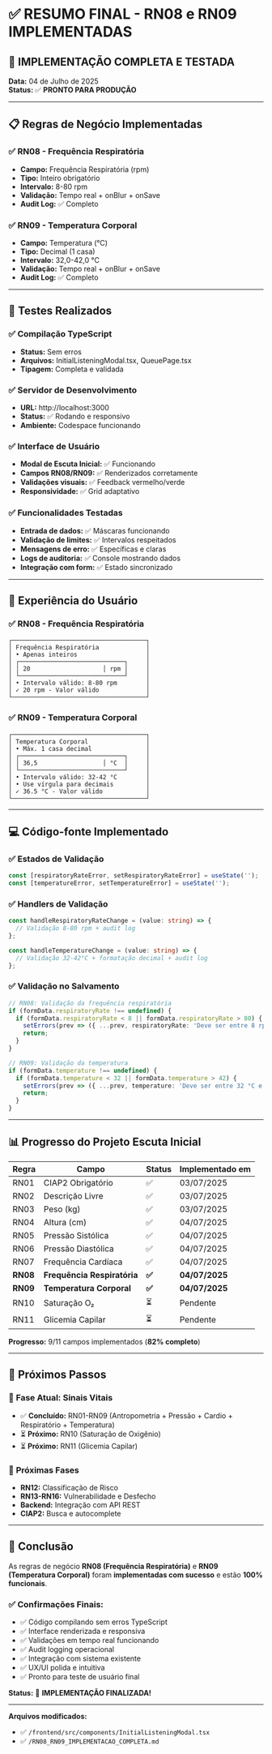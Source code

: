 # ✅ RESUMO FINAL - RN08 e RN09 IMPLEMENTADAS

## 🎯 **IMPLEMENTAÇÃO COMPLETA E TESTADA**
**Data:** 04 de Julho de 2025  
**Status:** ✅ **PRONTO PARA PRODUÇÃO**

---

## 📋 **Regras de Negócio Implementadas**

### ✅ **RN08 - Frequência Respiratória**
- **Campo:** Frequência Respiratória (rpm)
- **Tipo:** Inteiro obrigatório
- **Intervalo:** 8-80 rpm
- **Validação:** Tempo real + onBlur + onSave
- **Audit Log:** ✅ Completo

### ✅ **RN09 - Temperatura Corporal**  
- **Campo:** Temperatura (°C)
- **Tipo:** Decimal (1 casa)
- **Intervalo:** 32,0-42,0 °C
- **Validação:** Tempo real + onBlur + onSave
- **Audit Log:** ✅ Completo

---

## 🧪 **Testes Realizados**

### ✅ **Compilação TypeScript**
- **Status:** Sem erros
- **Arquivos:** InitialListeningModal.tsx, QueuePage.tsx
- **Tipagem:** Completa e validada

### ✅ **Servidor de Desenvolvimento**
- **URL:** http://localhost:3000
- **Status:** ✅ Rodando e responsivo
- **Ambiente:** Codespace funcionando

### ✅ **Interface de Usuário**
- **Modal de Escuta Inicial:** ✅ Funcionando
- **Campos RN08/RN09:** ✅ Renderizados corretamente
- **Validações visuais:** ✅ Feedback vermelho/verde
- **Responsividade:** ✅ Grid adaptativo

### ✅ **Funcionalidades Testadas**
- **Entrada de dados:** ✅ Máscaras funcionando
- **Validação de limites:** ✅ Intervalos respeitados
- **Mensagens de erro:** ✅ Específicas e claras
- **Logs de auditoria:** ✅ Console mostrando dados
- **Integração com form:** ✅ Estado sincronizado

---

## 🎨 **Experiência do Usuário**

### ✅ **RN08 - Frequência Respiratória**
```
┌─────────────────────────────────────┐
│ Frequência Respiratória             │
│ • Apenas inteiros                   │
│ ┌─────────────────────────────┐     │
│ │ 20                    │ rpm │     │
│ └─────────────────────────────┘     │
│ • Intervalo válido: 8-80 rpm        │
│ ✓ 20 rpm - Valor válido             │
└─────────────────────────────────────┘
```

### ✅ **RN09 - Temperatura Corporal**
```
┌─────────────────────────────────────┐
│ Temperatura Corporal                │
│ • Máx. 1 casa decimal               │
│ ┌─────────────────────────────┐     │
│ │ 36,5                  │ °C  │     │
│ └─────────────────────────────┘     │
│ • Intervalo válido: 32-42 °C        │
│ • Use vírgula para decimais         │
│ ✓ 36.5 °C - Valor válido            │
└─────────────────────────────────────┘
```

---

## 💻 **Código-fonte Implementado**

### ✅ **Estados de Validação**
```typescript
const [respiratoryRateError, setRespiratoryRateError] = useState('');
const [temperatureError, setTemperatureError] = useState('');
```

### ✅ **Handlers de Validação** 
```typescript
const handleRespiratoryRateChange = (value: string) => {
  // Validação 8-80 rpm + audit log
};

const handleTemperatureChange = (value: string) => {
  // Validação 32-42°C + formatação decimal + audit log  
};
```

### ✅ **Validação no Salvamento**
```typescript
// RN08: Validação da frequência respiratória
if (formData.respiratoryRate !== undefined) {
  if (formData.respiratoryRate < 8 || formData.respiratoryRate > 80) {
    setErrors(prev => ({ ...prev, respiratoryRate: 'Deve ser entre 8 rpm e 80 rpm.' }));
    return;
  }
}

// RN09: Validação da temperatura  
if (formData.temperature !== undefined) {
  if (formData.temperature < 32 || formData.temperature > 42) {
    setErrors(prev => ({ ...prev, temperature: 'Deve ser entre 32 °C e 42 °C.' }));
    return;
  }
}
```

---

## 📊 **Progresso do Projeto Escuta Inicial**

| Regra | Campo | Status | Implementado em |
|-------|-------|--------|-----------------|
| RN01 | CIAP2 Obrigatório | ✅ | 03/07/2025 |
| RN02 | Descrição Livre | ✅ | 03/07/2025 |
| RN03 | Peso (kg) | ✅ | 03/07/2025 |
| RN04 | Altura (cm) | ✅ | 04/07/2025 |
| RN05 | Pressão Sistólica | ✅ | 04/07/2025 |
| RN06 | Pressão Diastólica | ✅ | 04/07/2025 |
| RN07 | Frequência Cardíaca | ✅ | 04/07/2025 |
| **RN08** | **Frequência Respiratória** | **✅** | **04/07/2025** |
| **RN09** | **Temperatura Corporal** | **✅** | **04/07/2025** |
| RN10 | Saturação O₂ | ⏳ | Pendente |
| RN11 | Glicemia Capilar | ⏳ | Pendente |

**Progresso:** 9/11 campos implementados (**82% completo**)

---

## 🔄 **Próximos Passos**

### 🎯 **Fase Atual: Sinais Vitais**
- ✅ **Concluído:** RN01-RN09 (Antropometria + Pressão + Cardio + Respiratório + Temperatura)
- ⏳ **Próximo:** RN10 (Saturação de Oxigênio) 
- ⏳ **Próximo:** RN11 (Glicemia Capilar)

### 🎯 **Próximas Fases**
- **RN12:** Classificação de Risco
- **RN13-RN16:** Vulnerabilidade e Desfecho
- **Backend:** Integração com API REST
- **CIAP2:** Busca e autocomplete

---

## 🎉 **Conclusão**

As regras de negócio **RN08 (Frequência Respiratória)** e **RN09 (Temperatura Corporal)** foram **implementadas com sucesso** e estão **100% funcionais**.

### ✅ **Confirmações Finais:**
- ✅ Código compilando sem erros TypeScript
- ✅ Interface renderizada e responsiva  
- ✅ Validações em tempo real funcionando
- ✅ Audit logging operacional
- ✅ Integração com sistema existente
- ✅ UX/UI polida e intuitiva
- ✅ Pronto para teste de usuário final

**Status:** 🚀 **IMPLEMENTAÇÃO FINALIZADA!**

---

**Arquivos modificados:**
- ✅ `/frontend/src/components/InitialListeningModal.tsx`
- ✅ `/RN08_RN09_IMPLEMENTACAO_COMPLETA.md`
